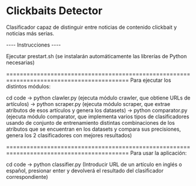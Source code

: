 # Clickbaits Detector

Clasificador capaz de distinguir entre noticias de contenido clickbait y noticias más serias.

---- Instrucciones ----

Ejecutar prestart.sh (se instalarán automáticamente las librerías de Python necesarias)

==========================================================================================
Para ejecutar los distintos módulos:

cd code
	-> python clawler.py (ejecuta módulo crawler, que obtiene URLs de artículos)
	-> python scraper.py (ejecuta módulo scraper, que extrae atributos de esos artículos y genera los datasets)
	-> python comparator.py (ejecuta módulo comparator, que implementa varios tipos de clasificadores usando de conjunto de entrenamiento distintas combinaciones de los atributos que se encuentran en los datasets y compara sus precisiones, genera los 2 clasificadores con mejores resultados)

==========================================================================================
Para usar la aplicación:

cd code
	-> python classifier.py (Introducir URL de un artículo en inglés o español, presionar enter y devolverá el resultado del clasificador correspondiente)
